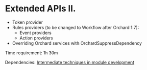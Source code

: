 # Extended APIs II.



- Token provider
- Rules providers (to be changed to Workflow after Orchard 1.7):
	- Event providers
	- Action providers
- Overriding Orchard services with OrchardSuppressDependency

Time requirement: 1h 30m

Dependencies: [Intermediate techniques in module development](../ModuleDevelopmentAndApis/IntermediateTechniquesInModuleDevelopment)